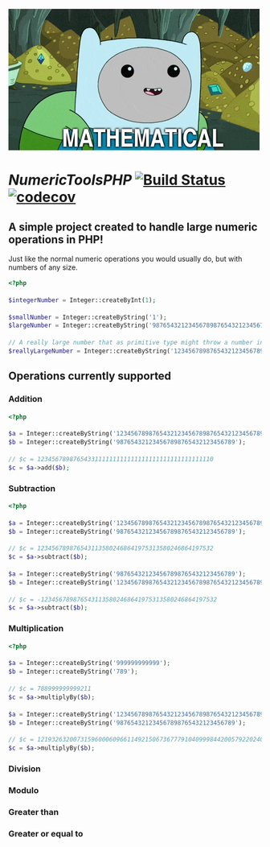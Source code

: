 ![alt text](https://raw.githubusercontent.com/TheHappyCat/NumericTools/master/assets/mathematical.gif "Mathematical")

# *NumericToolsPHP* [![Build Status](https://travis-ci.org/TheHappyCat/NumericToolsPHP.svg?branch=master)](https://travis-ci.org/TheHappyCat/NumericToolsPHP) [![codecov](https://codecov.io/gh/TheHappyCat/NumericToolsPHP/branch/master/graph/badge.svg)](https://codecov.io/gh/TheHappyCat/NumericToolsPHP)

## A simple project created to handle large numeric operations in PHP!

Just like the normal numeric operations you would usually do, but with numbers of any size.

```php
<?php

$integerNumber = Integer::createByInt(1);

$smallNumber = Integer::createByString('1');
$largeNumber = Integer::createByString('987654321234567898765432123456789');

// A really large number that as primitive type might throw a number in scientific notation or infinity.
$reallyLargeNumber = Integer::createByString('12345678987654321234567898765432123456789876543212345678987654321234567898765432123456789876543212345678987654321234567898765432123456789876543212345678987654321234567898765432123456789876543212345678987654321234567898765432123456789876543212345678987654321234567898765432123456789876543212345678987654321234567898765432123456789876543212345678987654321234567898765432123456789876543212345678987654321234567898765432123456789876543212345678987654321234567898765432123456789876543212345678987654321');
```

## Operations currently supported

### Addition

```php
<?php

$a = Integer::createByString('1234567898765432123456789876543212345678987654321');
$b = Integer::createByString('987654321234567898765432123456789');

// $c = 1234567898765433111111111111111111111111111111110
$c = $a->add($b);
```

### Subtraction

```php
<?php

$a = Integer::createByString('1234567898765432123456789876543212345678987654321');
$b = Integer::createByString('987654321234567898765432123456789');

// $c = 1234567898765431135802468641975313580246864197532
$c = $a->subtract($b);

$a = Integer::createByString('987654321234567898765432123456789');
$b = Integer::createByString('1234567898765432123456789876543212345678987654321');

// $c = -1234567898765431135802468641975313580246864197532
$c = $a->subtract($b);
```

### Multiplication

```php
<?php

$a = Integer::createByString('999999999999');
$b = Integer::createByString('789');

// $c = 788999999999211
$c = $a->multiplyBy($b);

$a = Integer::createByString('1234567898765432123456789876543212345678987654321');
$b = Integer::createByString('987654321234567898765432123456789');

// $c = 1219326320073159600060966114921506736777910409998442005792202408166072245112635269
$c = $a->multiplyBy($b);
```

### Division



### Modulo



### Greater than



### Greater or equal to
